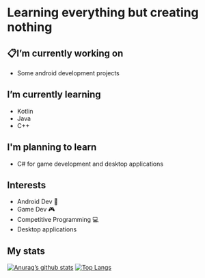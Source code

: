 # Learning everything but creating nothing 


## :clipboard:I’m currently working on 
- Some android development projects
## I’m currently learning 
- Kotlin 
- Java 
- C++
## I'm planning to learn
- C# for game development and desktop applications
## Interests
- Android Dev :iphone:
- Game Dev :video_game:
- Competitive Programming :computer:
- Desktop applications

##  My stats

[![Anurag’s github stats](https://github-readme-stats.vercel.app/api?username=JBONESISOK)](https://github.com/yushi1007)
[![Top Langs](https://github-readme-stats.vercel.app/api/top-langs/?username=JBONESISOK&layout=compact)](https://github.com/yushi1007)
